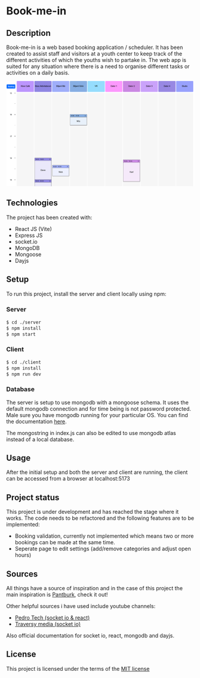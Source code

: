 # Book-me-in

## Description

Book-me-in is a web based booking application / scheduler. It has been created to assist staff and visitors at a youth center to keep track of the different activities of which the youths wish to partake in. The web app is suited for any situation where there is a need to organise different tasks or activities on a daily basis.

![Screenshot of bookings](./client/src/assets/book-me-in.png)

## Technologies

The project has been created with:

- React JS (Vite)
- Express JS
- socket.io
- MongoDB
- Mongoose
- Dayjs

## Setup

To run this project, install the server and client locally using npm:

### Server

```
$ cd ./server
$ npm install
$ npm start
```

### Client

```
$ cd ./client
$ npm install
$ npm run dev
```

### Database

The server is setup to use mongodb with a mongoose schema. It uses the default mongodb connection and for time being is not password protected.
Male sure you have mongodb running for your particular OS. You can find the documentation [here](https://www.mongodb.com/docs/manual/administration/install-community/).

The mongostring in index.js can also be edited to use mongodb atlas instead of a local database.

## Usage

After the initial setup and both the server and client are running, the client can be accessed from a browser at localhost:5173

## Project status

This project is under development and has reached the stage where it works. The code needs to be refactored and the following features are to be implemented:

- Booking validation, currently not implemented which means two or more bookings can be made at the same time.
- Seperate page to edit settings (add/remove categories and adjust open hours)

## Sources

All things have a source of inspiration and in the case of this project the main inspiration is [Pantburk](https://github.com/indianpojken/pantburk), check it out!

Other helpful sources i have used include youtube channels:

- [Pedro Tech (socket io & react)](https://www.youtube.com/watch?v=djMy4QsPWiI)
- [Traversy media (socket io)](https://www.youtube.com/watch?v=jD7FnbI76Hg)

Also official documentation for socket io, react, mongodb and dayjs.

## License

This project is licensed under the terms of the [MIT license](./LICENSE.md)
